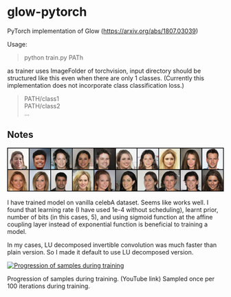 # glow-pytorch
PyTorch implementation of Glow (https://arxiv.org/abs/1807.03039)

Usage:

> python train.py PATh

as trainer uses ImageFolder of torchvision, input directory should be structured like this even when there are only 1 classes. (Currently this implementation does not incorporate class classification loss.)

> PATH/class1 <br/>
> PATH/class2 <br/>
> ...

## Notes

![Sample](sample.png)

I have trained model on vanilla celebA dataset. Seems like works well. I found that learning rate (I have used 1e-4 without scheduling), learnt prior, number of bits (in this cases, 5), and using sigmoid function at the affine coupling layer instead of exponential function is beneficial to training a model.

In my cases, LU decomposed invertible convolution was much faster than plain version. So I made it default to use LU decomposed version.

[![Progression of samples during training](https://img.youtube.com/vi/bvQMeo6xCyA/0.jpg)](https://youtu.be/bvQMeo6xCyA)

Progression of samples during training. (YouTube link) Sampled once per 100 iterations during training.
